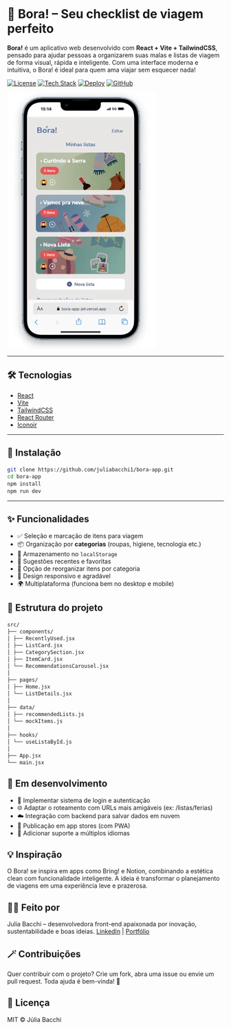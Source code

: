 # 🧭 Bora! – Seu checklist de viagem perfeito

**Bora!** é um aplicativo web desenvolvido com **React + Vite + TailwindCSS**, pensado para ajudar pessoas a organizarem suas malas e listas de viagem de forma visual, rápida e inteligente. Com uma interface moderna e intuitiva, o Bora! é ideal para quem ama viajar sem esquecer nada!

[![License](https://img.shields.io/badge/License-MIT-green)](https://opensource.org/licenses/MIT)
[![Tech Stack](https://img.shields.io/badge/Tech%20Stack-React%20%7C%20Vite%20%7C%20Tailwind-blue)](https://reactjs.org/)
[![Deploy](https://img.shields.io/badge/Deploy-Vercel-purple)](https://bora-app-jet.vercel.app/)
[![GitHub](https://img.shields.io/badge/GitHub-@juliabacchi1%2Fbora--app-black?logo=github)](https://github.com/juliabacchi1/bora-app)

![Bora! Screenshot](./public/screenshot.webp)

---

## 🛠️ Tecnologias

- [React](https://reactjs.org/)
- [Vite](https://vitejs.dev/)
- [TailwindCSS](https://tailwindcss.com/)
- [React Router](https://reactrouter.com/)
- [Iconoir](https://iconoir.com/)

---

## 🚀 Instalação

```bash
git clone https://github.com/juliabacchi1/bora-app.git
cd bora-app
npm install
npm run dev
```

---

## ✨ Funcionalidades

- ✅ Seleção e marcação de itens para viagem
- 📦 Organização por **categorias** (roupas, higiene, tecnologia etc.)
- 💾 Armazenamento no `localStorage`
- 🧠 Sugestões recentes e favoritas
- 🧲 Opção de reorganizar itens por categoria
- 🎨 Design responsivo e agradável
- 🌍 Multiplataforma (funciona bem no desktop e mobile)

## 📂 Estrutura do projeto

```
src/
├── components/
│ ├── RecentlyUsed.jsx
│ ├── ListCard.jsx
│ ├── CategorySection.jsx
│ ├── ItemCard.jsx
│ └── RecommendationsCarousel.jsx
│
├── pages/
│ ├── Home.jsx
│ └── ListDetails.jsx
│
├── data/
│ ├── recommendedLists.js
│ └── mockItems.js
│
├── hooks/
│ └── useListaById.js
│
├── App.jsx
└── main.jsx
```

## 🧩 Em desenvolvimento

- 🔐 Implementar sistema de login e autenticação
- 🌐 Adaptar o roteamento com URLs mais amigáveis (ex: /listas/ferias)
- ☁️ Integração com backend para salvar dados em nuvem
- 📱 Publicação em app stores (com PWA)
- 💬 Adicionar suporte a múltiplos idiomas

## 💡 Inspiração
O Bora! se inspira em apps como Bring! e Notion, combinando a estética clean com funcionalidade inteligente. A ideia é transformar o planejamento de viagens em uma experiência leve e prazerosa.

## 🙋‍♀️ Feito por
Julia Bacchi – desenvolvedora front-end apaixonada por inovação, sustentabilidade e boas ideias.
[LinkedIn](https://www.linkedin.com/in/juliabacchi/) | [Portfólio](https://juliadev.vercel.app/)

## 🪄 Contribuições
Quer contribuir com o projeto? Crie um fork, abra uma issue ou envie um pull request. Toda ajuda é bem-vinda! 💛

## 📄 Licença
MIT © Júlia Bacchi

